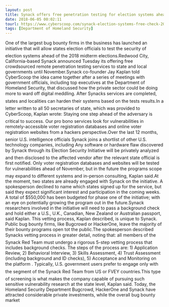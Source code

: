 ```yaml
---
layout: post
title: Synack offers free penetration testing for election systems ahead of 2018 midterms
date: 2018-06-05 00:02:11
tourl: https://www.cyberscoop.com/synack-election-systems-free-check-2018-midterms/?category_news=technology
tags: [Department of Homeland Security]
---
```

One of the largest bug bounty firms in the business has launched an initiative that will allow states election officials to test the security of election systems ahead of the 2018 midterm elections.Redwood City, California-based Synack announced Tuesday its offering free crowdsourced remote penetration testing services to state and local governments until November.Synack co-founder Jay Kaplan told CyberScoop the idea came together after a series of meetings with government officials, including top executives at the Department of Homeland Security, that discussed how the private sector could be doing more to ward off digital meddling. After Synacks services are completed, states and localities can harden their systems based on the tests results.In a letter written to all 50 secretaries of state, which was provided to CyberScoop, Kaplan wrote: Staying one step ahead of the adversary is critical to success. Our pro bono services look for vulnerabilities in remotely-accessible voter registration databases and online voter registration websites from a hackers perspective.Over the last 12 months, senior U.S. intelligence officials Synack joins a shortlist of other U.S. technology companies, including Any software or hardware flaw discovered by Synack through its Election Security Initiative will be privately analyzed and then disclosed to the affected vendor after the relevant state official is first notified. Only voter registration databases and websites will be tested for vulnerabilities ahead of November, but in the future the programs scope may expand to different systems and in-person consulting, Kaplan said.At the moment, two states are already engaged with Synack on the initiative. A spokesperson declined to name which states signed up for the service, but said they expect significant interest and participation in the coming weeks. A total of $550,000 has been budgeted for phase one of the initiative; with an eye on potentially growing the program out in the future.Synack researchers involved in the initiative will need to pass a background check and hold either a U.S., U.K., Canadian, New Zealand or Australian passport, said Kaplan. This vetting process, Kaplan described, is unique to Synack. Public bug bounty firms, like Bugcrowd or HackerOne, leave the majority of their bounty programs open tot the public.The spokesperson described Synacks vetting process in greater detail, noting that: all members of the Synack Red Team must undergo a rigorous 5-step vetting process that includes background checks. The steps of the process are: 1) Application Review, 2) Behavioral Interview, 3) Skills Assessment, 4) Trust Assessment (including background and ID checks), 5) Acceptance and Monitoring on the platform . Typically, U.S. government users prefer to engage only with the segment of the Synack Red Team from US or FVEY countries.This type of screening is what makes the company capable of pursuing such sensitive vulnerability research at the state level, Kaplan said. Today, the Homeland Security Department Bugcrowd, HackerOne and Synack have attracted considerable private investments, while the overall bug bounty market 